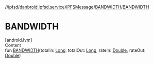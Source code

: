 //[ipfsd](../../../index.md)/[danbroid.ipfsd.service](../../index.md)/[IPFSMessage](../index.md)/[BANDWIDTH](index.md)/[BANDWIDTH](-b-a-n-d-w-i-d-t-h.md)



# BANDWIDTH  
[androidJvm]  
Content  
fun [BANDWIDTH](-b-a-n-d-w-i-d-t-h.md)(totalIn: [Long](https://kotlinlang.org/api/latest/jvm/stdlib/kotlin/-long/index.html), totalOut: [Long](https://kotlinlang.org/api/latest/jvm/stdlib/kotlin/-long/index.html), rateIn: [Double](https://kotlinlang.org/api/latest/jvm/stdlib/kotlin/-double/index.html), rateOut: [Double](https://kotlinlang.org/api/latest/jvm/stdlib/kotlin/-double/index.html))  



